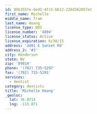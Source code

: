 ```yaml
---
id: 89b355fe-0ed1-4fc5-bb12-228d362857a1
first_name: Michelle
middle_name: Tram
last_name: Hoang
license_type: DDS
license_number: '4894'
license_status: Active
license_expiration: 6/30/15
address: '4401 E Sunset Rd'
address_2: '#3'
city: Henderson
state: NV
zip: '89014'
phone: '(702) 735-5297'
fax: '(702) 735-5291'
services:
  - dentist
category: dentists
title: 'Michelle Hoang'
_geoloc:
  lat: 36.0714
  lng: -115.071
---
```

